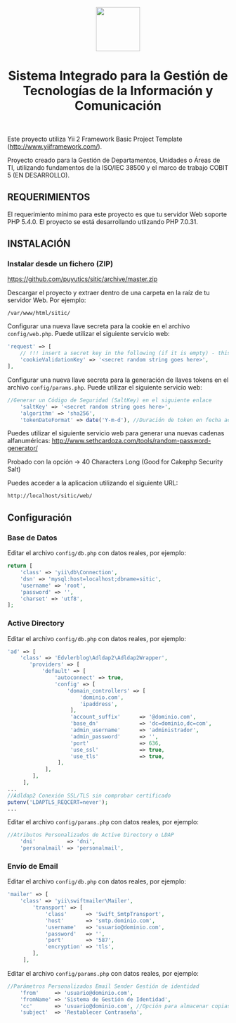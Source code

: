 <p align="center">
    <a href="https://github.com/yiisoft" target="_blank">
        <img src="https://avatars0.githubusercontent.com/u/993323" height="100px">
    </a>
    <h1 align="center">Sistema Integrado para la Gestión de Tecnologías de la Información y Comunicación</h1>
    <br>
</p>

Este proyecto utiliza Yii 2 Framework Basic Project Template (http://www.yiiframework.com/).

Proyecto creado para la Gestión de Departamentos, Unidades o Áreas de TI, utilizando fundamentos de la ISO/IEC 38500 y el marco de trabajo COBIT 5 (EN DESARROLLO).


REQUERIMIENTOS
--------------

El requerimiento mínimo para este proyecto es que tu servidor Web soporte PHP 5.4.0. El proyecto se está desarrollando utlizando PHP 7.0.31.


INSTALACIÓN
-----------

### Instalar desde un fichero (ZIP)

https://github.com/puyutics/sitic/archive/master.zip

Descargar el proyecto y extraer dentro de una carpeta en la raíz de tu servidor Web. Por ejemplo:

~~~
/var/www/html/sitic/
~~~

Configurar una nueva llave secreta para la cookie en el archivo `config/web.php`. Puede utilizar el siguiente servicio web:

```php
'request' => [
    // !!! insert a secret key in the following (if it is empty) - this is required by cookie validation
    'cookieValidationKey' => '<secret random string goes here>',
],
```

Configurar una nueva llave secreta para la generación de llaves tokens en el archivo `config/params.php`. Puede utilizar el siguiente servicio web:

```php
//Generar un Código de Seguridad (SaltKey) en el siguiente enlace
    'saltKey' => '<secret random string goes here>',
    'algorithm' => 'sha256',
    'tokenDateFormat' => date('Y-m-d'), //Duración de token en fecha actual desde 00:00 hasta 23:59
```

Puedes utilizar el siguiente servicio web para generar una nuevas cadenas alfanuméricas:
http://www.sethcardoza.com/tools/random-password-generator/

Probado con la opción -> 40 Characters Long (Good for Cakephp Security Salt)

Puedes acceder a la aplicacion utilizando el siguiente URL:

~~~
http://localhost/sitic/web/
~~~


Configuración
-------------

### Base de Datos

Editar el archivo `config/db.php` con datos reales, por ejemplo:

```php
return [
    'class' => 'yii\db\Connection',
    'dsn' => 'mysql:host=localhost;dbname=sitic',
    'username' => 'root',
    'password' => '',
    'charset' => 'utf8',
];
```

### Active Directory

Editar el archivo `config/db.php` con datos reales, por ejemplo:

```php
'ad' => [
    'class' => 'Edvlerblog\Adldap2\Adldap2Wrapper',
       'providers' => [
           'default' => [
               'autoconnect' => true,
               'config' => [
                   'domain_controllers' => [
                       'dominio.com',
                       'ipaddress',
                    ],
                    'account_suffix'      => '@dominio.com',
                    'base_dn'             => 'dc=dominio,dc=com',
                    'admin_username'      => 'administrador',
                    'admin_password'      => '',
                    'port'                => 636,
                    'use_ssl'             => true,
                    'use_tls'             => true,
                ],
            ],
        ],
     ],
...
//Adldap2 Conexión SSL/TLS sin comprobar certificado
putenv('LDAPTLS_REQCERT=never');
...
```

Editar el archivo `config/params.php` con datos reales, por ejemplo:

```php
//Atributos Personalizados de Active Directory o LDAP
    'dni'          => 'dni',
    'personalmail' => 'personalmail',
```

### Envío de Email

Editar el archivo `config/db.php` con datos reales, por ejemplo:

```php
'mailer' => [
    'class' => 'yii\swiftmailer\Mailer',
        'transport' => [
            'class'      => 'Swift_SmtpTransport',
            'host'       => 'smtp.dominio.com',
            'username'   => 'usuario@dominio.com',
            'password'   => '',
            'port'       => '587',
            'encryption' => 'tls',
        ],
     ],
```

Editar el archivo `config/params.php` con datos reales, por ejemplo:

```php
//Parámetros Personalizados Email Sender Gestión de identidad
    'from'     => 'usuario@dominio.com',
    'fromName' => 'Sistema de Gestión de Identidad',
    'cc'       => 'usuario@dominio.com', //Opción para almacenar copias de Emails Enviados
    'subject'  => 'Restablecer Contraseña',
```
